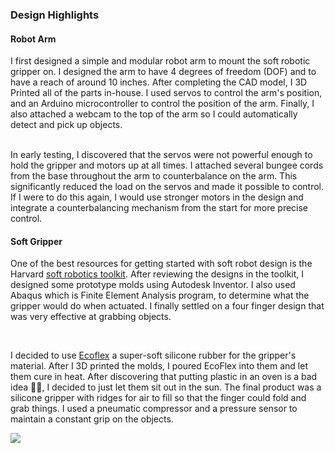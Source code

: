 ### Design Highlights

#### Robot Arm
I first designed a simple and modular robot arm to mount the soft robotic gripper on. I designed the arm to have 4 degrees of freedom (DOF) and to have a reach of around 10 inches. After completing the CAD model, I 3D Printed all of the parts in-house. I used servos to control the arm's position, and an Arduino microcontroller to control the position of the arm. Finally, I also attached a webcam to the top of the arm so I could automatically detect and pick up objects.

<br />
In early testing, I discovered that the servos were not powerful enough to hold the gripper and motors up at all times. I attached several bungee cords from the base throughout the arm to counterbalance on the arm. This significantly reduced the load on the servos and made it possible to control. If I were to do this again, I would use stronger motors in the design and integrate a counterbalancing mechanism from the start for more precise control.

 <br />

#### Soft Gripper

One of the best resources for getting started with soft robot design is the Harvard [soft robotics toolkit](https://softroboticstoolkit.com). After reviewing the designs in the toolkit, I designed some prototype molds using Autodesk Inventor. I also used Abaqus which is Finite Element Analysis program, to determine what the gripper would do when actuated. I finally settled on a four finger design that was very effective at grabbing objects.

<br />

I decided to use [Ecoflex](https://www.smooth-on.com/product-line/ecoflex/) a super-soft silicone rubber for the gripper's material. After I 3D printed the molds, I poured EcoFlex into them and let them cure in heat. After discovering that putting plastic in an oven is a bad idea 🤦🏽‍, I decided to just let them sit out in the sun. The final product was a silicone gripper with ridges for air to fill so that the finger could fold and grab things. I used a pneumatic compressor and a pressure sensor to maintain a constant grip on the objects.

<img src='/img/gripper.png' />